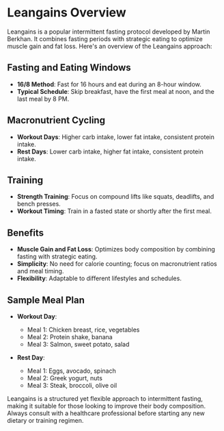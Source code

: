 # Leangains Overview

Leangains is a popular intermittent fasting protocol developed by
Martin Berkhan. It combines fasting periods with strategic eating to
optimize muscle gain and fat loss. Here's an overview of the Leangains
approach:

## Fasting and Eating Windows

- **16/8 Method**: Fast for 16 hours and eat during an 8-hour window.
- **Typical Schedule**: Skip breakfast, have the first meal at noon,
  and the last meal by 8 PM.

## Macronutrient Cycling

- **Workout Days**: Higher carb intake, lower fat intake, consistent
  protein intake.
- **Rest Days**: Lower carb intake, higher fat intake, consistent
  protein intake.

## Training

- **Strength Training**: Focus on compound lifts like squats,
  deadlifts, and bench presses.
- **Workout Timing**: Train in a fasted state or shortly after the
  first meal.

## Benefits

- **Muscle Gain and Fat Loss**: Optimizes body composition by
  combining fasting with strategic eating.
- **Simplicity**: No need for calorie counting; focus on macronutrient
  ratios and meal timing.
- **Flexibility**: Adaptable to different lifestyles and schedules.

## Sample Meal Plan

- **Workout Day**:

  - Meal 1: Chicken breast, rice, vegetables
  - Meal 2: Protein shake, banana
  - Meal 3: Salmon, sweet potato, salad

- **Rest Day**:
  - Meal 1: Eggs, avocado, spinach
  - Meal 2: Greek yogurt, nuts
  - Meal 3: Steak, broccoli, olive oil

Leangains is a structured yet flexible approach to intermittent
fasting, making it suitable for those looking to improve their body
composition. Always consult with a healthcare professional before
starting any new dietary or training regimen.
